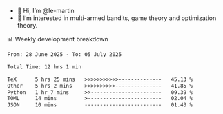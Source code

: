 - 👋 Hi, I’m @le-martin
- 👀 I’m interested in multi-armed bandits, game theory and optimization theory.
<!---- 💞️ I’m looking to collaborate on ...
- 📫 How to reach me ...-->

<!---
Tutorial for using WakaTime stats in GitHub profile: https://github.com/athul/waka-readme
-->

📊 Weekly development breakdown
<!--START_SECTION:waka-->

```txt
From: 28 June 2025 - To: 05 July 2025

Total Time: 12 hrs 1 min

TeX      5 hrs 25 mins   >>>>>>>>>>>--------------   45.13 %
Other    5 hrs 2 mins    >>>>>>>>>>---------------   41.85 %
Python   1 hr 7 mins     >>-----------------------   09.39 %
TOML     14 mins         >------------------------   02.04 %
JSON     10 mins         -------------------------   01.43 %
```

<!--END_SECTION:waka-->

<!---
le-martin/le-martin is a ✨ special ✨ repository because its `README.md` (this file) appears on your GitHub profile.
You can click the Preview link to take a look at your changes.
--->
